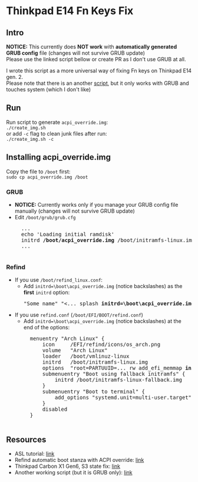 # Thinkpad E14 Fn Keys Fix  
## Intro
**NOTICE:** This currently does **NOT work** with **automatically generated GRUB config** file (changes will not survive GRUB update)  
Please use the linked script bellow or create PR as I don't use GRUB at all.   

I wrote this script as a more universal way of fixing Fn keys on Thinkpad E14 gen. 2.  
Please note that there is an another [script](https://github.com/masksshow/Thinkpad-E14-15-AMD-Gen-2-FIX), but it only works with GRUB and touches system (which I don't like)

## Run  
Run script to generate ```acpi_override.img```:  
```./create_img.sh```  
or add ```-c``` flag to clean junk files after run:  
```./create_img.sh -c```  

## Installing acpi_override.img  
Copy the file to ```/boot``` first:  
```sudo cp acpi_override.img /boot```
### GRUB
- **NOTICE:** Currently works only if you manage your GRUB config file manually (changes will not survive GRUB update)  
- Edit ```/boot/grub/grub.cfg```
    <pre>
    ...
    echo 'Loading initial ramdisk'
    initrd <b>/boot/acpi_override.img</b> /boot/initramfs-linux.img
    ...
    </pre>
###  Refind  
- If you use ```/boot/refind_linux.conf```:  
    - Add ```initrd=\boot\acpi_override.img``` (notice backslashes) as the **first** ```initrd``` option:  
        <pre>"Some name" "<... splash <b>initrd=\boot\acpi_override.img</b> initrd=\boot\initrd.img-%v-generic"</pre>
- If you use ```refind.conf``` (```/boot/EFI/BOOT/refind.conf```)   
    - Add ```initrd=\boot\acpi_override.img``` (notice backslashes) at the end of the options:  
        <pre>
        menuentry "Arch Linux" {
            icon     /EFI/refind/icons/os_arch.png
            volume   "Arch Linux"
            loader   /boot/vmlinuz-linux
            initrd   /boot/initramfs-linux.img
            options  "root=PARTUUID=... rw add_efi_memmap <b>initrd=\boot\acpi_override.img</b>"
            submenuentry "Boot using fallback initramfs" {
                initrd /boot/initramfs-linux-fallback.img
            }
            submenuentry "Boot to terminal" {
                add_options "systemd.unit=multi-user.target"
            }
            disabled
        }
        </pre>


## Resources
- ASL tutorial: [link](https://acpica.org/sites/acpica/files/asl_tutorial_v20190625.pdf)
- Refind automatic boot stanza with ACPI override: [link](https://askubuntu.com/a/1279476)
- Thinkpad Carbon X1 Gen6, S3 state fix: [link](https://delta-xi.net/blog/#056)
- Another working script (but it is GRUB only): [link](https://github.com/masksshow/Thinkpad-E14-15-AMD-Gen-2-FIX)
